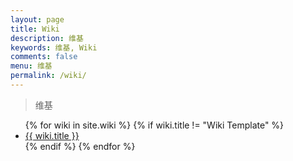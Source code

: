 ```yaml
---
layout: page
title: Wiki
description: 维基
keywords: 维基, Wiki
comments: false
menu: 维基
permalink: /wiki/
---
```


> 维基

<ul class="listing">
{% for wiki in site.wiki %}
{% if wiki.title != "Wiki Template" %}
<li class="listing-item"><a href="{{ site.url }}{{ wiki.url }}">{{ wiki.title }}</a></li>
{% endif %}
{% endfor %}
</ul>
